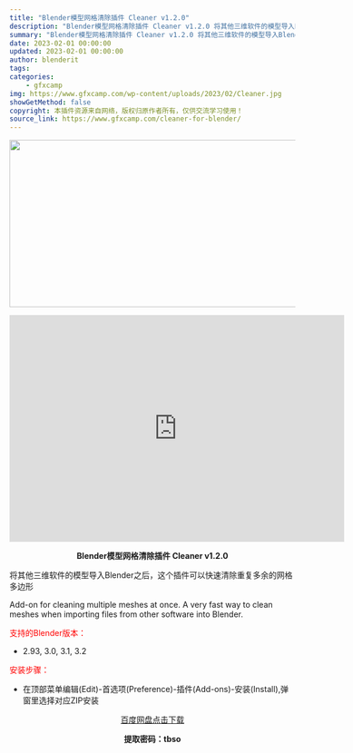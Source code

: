```yaml
---
title: "Blender模型网格清除插件 Cleaner v1.2.0"
description: "Blender模型网格清除插件 Cleaner v1.2.0 将其他三维软件的模型导入Blender之后，这个插件可以快速清除重复多余的网格多边形 Add-on for cleaning multip..."
summary: "Blender模型网格清除插件 Cleaner v1.2.0 将其他三维软件的模型导入Blender之后，这个插件可以快速清除重复多余的网格多边形 Add-on for cleaning multip..."
date: 2023-02-01 00:00:00
updated: 2023-02-01 00:00:00
author: blenderit
tags: 
categories:
    - gfxcamp
img: https://www.gfxcamp.com/wp-content/uploads/2023/02/Cleaner.jpg
showGetMethod: false
copyright: 本插件资源来自网络，版权归原作者所有，仅供交流学习使用！
source_link: https://www.gfxcamp.com/cleaner-for-blender/
---
```

<div><p><img decoding="async" class="aligncenter size-full wp-image-109658" src="https://www.gfxcamp.com/wp-content/uploads/2023/02/Cleaner.jpg" data-src="https://www.gfxcamp.com/wp-content/uploads/2023/02/Cleaner.jpg" alt="" width="590" height="295" data-srcset="https://www.gfxcamp.com/wp-content/uploads/2023/02/Cleaner.jpg 590w, https://www.gfxcamp.com/wp-content/uploads/2023/02/Cleaner-150x75.jpg 150w" data-sizes="(max-width: 590px) 100vw, 590px"></p><p style="text-align: center;"><iframe loading="lazy" src="https://player.youku.com/embed/XNTkzOTY0NjI2MA==" width="590" height="400" frameborder="0" allowfullscreen="allowfullscreen" data-mce-fragment="1"></iframe></p><p style="text-align: center;"><strong>Blender模型网格清除插件 Cleaner v1.2.0</strong></p><p>将其他三维软件的模型导入Blender之后，这个插件可以快速清除重复多余的网格多边形</p><p>Add-on for cleaning multiple meshes at once. A very fast way to clean meshes when importing files from other software into Blender.</p><p style="text-align: left;"><span style="color: #ff0000;">支持的Blender版本：</span></p><ul>
<li style="text-align: left;">2.93, 3.0, 3.1, 3.2</li>
</ul><p style="text-align: left;"><span style="color: #ff0000;">安装步骤：</span></p><ul>
<li>在顶部菜单编辑(Edit)-首选项(Preference)-插件(Add-ons)-安装(Install),弹窗里选择对应ZIP安装</li>
</ul><p style="text-align: center;"><a class="maxbutton-3 maxbutton maxbutton-baidu" target="_blank" rel="noopener" href="https://pan.baidu.com/s/19-T_5e15WZhivokkkiagLw?pwd=tbso"><span class="mb-text">百度网盘点击下载</span></a></p><p style="text-align: center;"><strong>提取密码：tbso</strong></p></div>